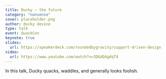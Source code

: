```yaml
---
title: Ducky – the future
category: "nonsense"
cover: placeholder.png
author: ducky devine
type: talk
event: QuackCon
keynote: true
slides:
  url: https://speakerdeck.com/roundedbygravity/support-driven-design
video:
  url: https://www.youtube.com/watch?v=3DGdQ4gdqT4
---
```


In this talk, Ducky quacks, waddles, and generally looks foolish.
